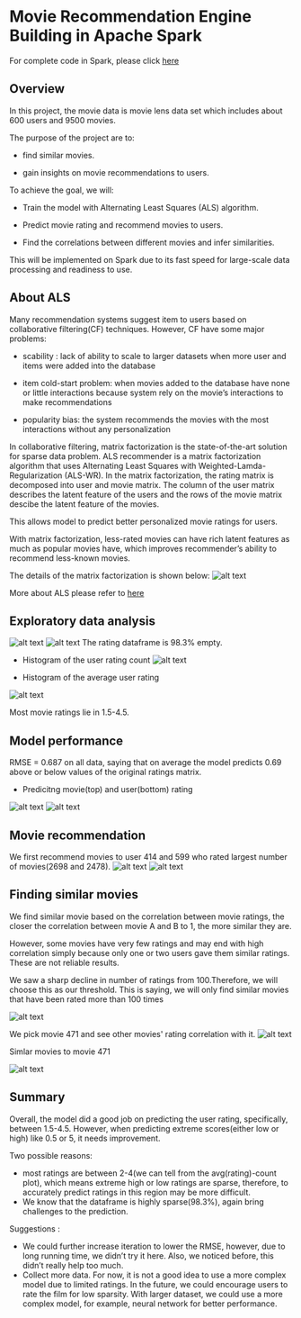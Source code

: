 # Movie Recommendation Engine Building in Apache Spark
For complete code in Spark, please click [here]( https://databricks-prod-cloudfront.cloud.databricks.com/public/4027ec902e239c93eaaa8714f173bcfc/2268229575846883/1611422526940121/6723471235902913/latest.html)

## Overview
In this project, the movie data is movie lens data set which includes about 600 users and 9500 movies.

The purpose of the project are to:

* find similar movies.

* gain insights on movie recommendations to users.


To achieve the goal, we will:

* Train the model with Alternating Least Squares (ALS) algorithm.

* Predict movie rating and recommend movies to users.

* Find the correlations between different movies and infer similarities.

This will be implemented on Spark due to its fast speed for large-scale data processing and readiness to use.

## About ALS
Many recommendation systems suggest item to users based on collaborative filtering(CF) techniques. However, CF have some major problems:

* scability : lack of ability to scale to larger datasets when more user and items were added into the database

* item cold-start problem: when movies added to the database have none or little interactions because system rely on the movie’s interactions to make recommendations

* popularity bias: the system recommends the movies with the most interactions without any personalization

In collaborative filtering, matrix factorization is the state-of-the-art solution for sparse data problem. ALS recommender is a matrix factorization algorithm that uses Alternating Least Squares with Weighted-Lamda-Regularization (ALS-WR). In the matrix factorization, the rating matrix is decomposed into user and movie matrix. The column of the user matrix describes the latent feature of the users and the rows of the movie matrix descibe the latent feature of the movies.

This allows model to predict better personalized movie ratings for users.

With matrix factorization, less-rated movies can have rich latent features as much as popular movies have, which improves recommender’s ability to recommend less-known movies.

The details of the matrix factorization is shown below:
![alt text](https://github.com/weiziyuan/Movie-recommendation/blob/master/image/matrix%20factorization.png)

More about ALS please refer to [here](https://towardsdatascience.com/prototyping-a-recommender-system-step-by-step-part-2-alternating-least-square-als-matrix-4a76c58714a1)

## Exploratory data analysis
![alt text](https://github.com/weiziyuan/Movie-recommendation/blob/master/image/movie_table.png)
![alt text](https://github.com/weiziyuan/Movie-recommendation/blob/master/image/rating_table.png)
The rating dataframe is 98.3% empty.

* Histogram of the user rating count
![alt text](https://github.com/weiziyuan/Movie-recommendation/blob/master/image/hist_rating_cnt.png)

* Histogram of the average user rating

![alt text](https://github.com/weiziyuan/Movie-recommendation/blob/master/image/hist_avg_rating.png)

Most movie ratings lie in 1.5-4.5.

## Model performance
RMSE = 0.687 on all data, saying that on average the model predicts 0.69 above or below values of the original ratings matrix.

* Predicitng movie(top) and user(bottom) rating

![alt text](https://github.com/weiziyuan/Movie-recommendation/blob/master/image/mp_alldata_movie.png)
![alt text](https://github.com/weiziyuan/Movie-recommendation/blob/master/image/mp_alldata_user.png)

## Movie recommendation
We first recommend movies to user 414 and 599 who rated largest number of movies(2698 and 2478).
![alt text](https://github.com/weiziyuan/Movie-recommendation/blob/master/image/user414.png)
![alt text](https://github.com/weiziyuan/Movie-recommendation/blob/master/image/user599.png)

## Finding similar movies
We find similar movie based on the correlation between movie ratings, the closer the correlation between movie A and B to 1, the more similar they are.

However, some movies have very few ratings and may end with high correlation simply because only one or two users gave them similar ratings. These are not reliable results.

We saw a sharp decline in number of ratings from 100.Therefore, we will choose this as our threshold. This is saying, we will only find similar movies that have been rated more than 100 times


![alt text](https://github.com/weiziyuan/Movie-recommendation/blob/master/image/count_vs_rating.png)

We pick movie 471 and see other movies' rating correlation with it.
![alt text](https://github.com/weiziyuan/Movie-recommendation/blob/master/image/movie471_corr.png)

Simlar movies to movie 471

![alt text](https://github.com/weiziyuan/Movie-recommendation/blob/master/image/similar_to_471.png)

## Summary
Overall, the model did a good job on predicting the user rating, specifically, between 1.5-4.5. However, when predicting extreme scores(either low or high) like 0.5 or 5, it needs improvement. 

Two possible reasons:
* most ratings are between 2-4(we can tell from the avg(rating)-count plot), which means extreme high or low ratings are sparse, therefore, to accurately predict ratings in this region may be more difficult.
* We know that the dataframe is highly sparse(98.3%), again bring challenges to the prediction. 

Suggestions :
* We could further increase iteration to lower the RMSE, however, due to long running time, we didn’t try it here. Also, we noticed before, this didn’t really help too much.
* Collect more data.
For now, it is not a good idea to use a more complex model due to limited ratings. 
In the future, we could encourage users to rate the film for low sparsity. With larger dataset, we could use a more complex model, for example, neural network for better performance.
